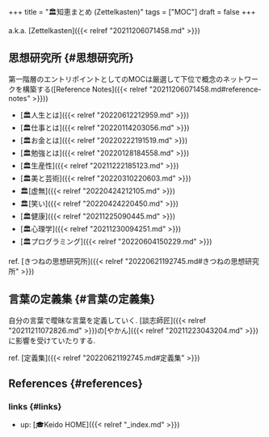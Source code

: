 +++
title = "🏛知恵まとめ (Zettelkasten)"
tags = ["MOC"]
draft = false
+++

a.k.a. [Zettelkasten]({{< relref "20211206071458.md" >}})


## 思想研究所 {#思想研究所}

第一階層のエントリポイントとしてのMOCは厳選して下位で概念のネットワークを構築する([Reference Notes]({{< relref "20211206071458.md#reference-notes" >}}))

-   [🏛人生とは]({{< relref "20220612212959.md" >}})
-   [🏛仕事とは]({{< relref "20220114203056.md" >}})
-   [🏛お金とは]({{< relref "20220222191519.md" >}})
-   [🏛勉強とは]({{< relref "20220128184558.md" >}})
-   [🏛生産性]({{< relref "20211222185123.md" >}})
-   [🏛美と芸術]({{< relref "20220310220603.md" >}})
-   🏛[虚無]({{< relref "20220424212105.md" >}})
-   🏛[笑い]({{< relref "20220424220450.md" >}})
-   [🏛健康]({{< relref "20211225090445.md" >}})
-   [🏛心理学]({{< relref "20211230094251.md" >}})
-   [🏛プログラミング]({{< relref "20220604150229.md" >}})

ref. [きつねの思想研究所]({{< relref "20220621192745.md#きつねの思想研究所" >}})


## 言葉の定義集 {#言葉の定義集}

自分の言葉で曖昧な言葉を定義していく. [談志師匠]({{< relref "20211211072826.md" >}})の[やかん]({{< relref "20211223043204.md" >}})に影響を受けていたりする.

ref. [定義集]({{< relref "20220621192745.md#定義集" >}})


## References {#references}


### links {#links}

-   up: [🎓Keido HOME]({{< relref "_index.md" >}})
